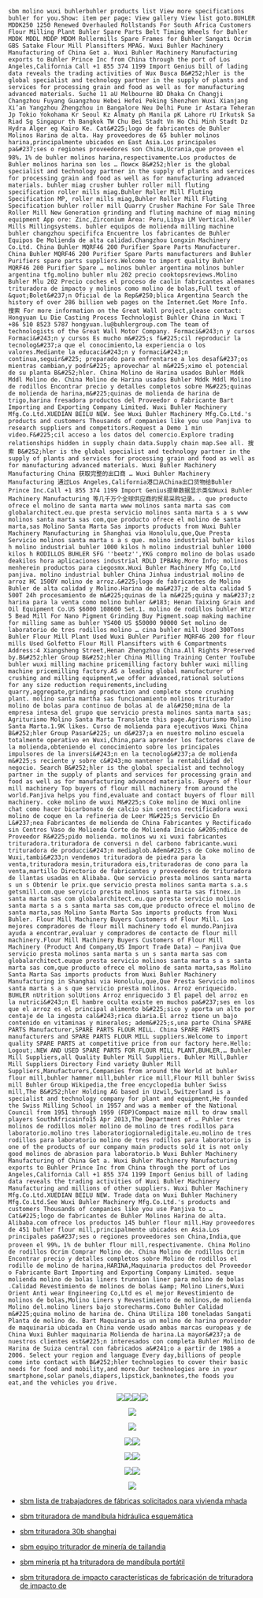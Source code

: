
```
sbm molino wuxi buhlerbuhler products list View more specifications buhler for you.Show: item per page: View gallery View list goto.BUHLER MDDK250 1250 Renewed Overhauled Rollstands For South Africa Customers Flour Milling Plant Buhler Spare Parts Belt Timing Wheels for Buhler MDDK MDDL MDDP MDDM Rollermills Spare Frames for Buhler Sangati Ocrim GBS Satake Flour Mill Plansifters MPAG. Wuxi Buhler Machinery Manufacturing of China Get a. Wuxi Buhler Machinery Manufacturing exports to Buhler Prince Inc from China through the port of Los Angeles,California Call +1 855 374 1199 Import Genius bill of lading data reveals the trading activities of Wux Busca B&#252;hler is the global specialist and technology partner in the supply of plants and services for processing grain and food as well as for manufacturing advanced materials. Suche 11 aU Melbourne BD Dhaka Cn Changji Changzhou Fuyang Guangzhou Hebei Hefei Peking Shenzhen Wuxi Xianjang Xi’an Yangzhou Zhengzhou in Bangalore Neu Delhi Pune ir Astara Teheran Jp Tokio Yokohama Kr Seoul Kz Almaty ph Manila pK Lahore rU Irkutsk Sa Riad Sg Singapur th Bangkok TW Chu Bei Stadt Vn Ho Chi Minh Stadt Dz Hydra Alger eg Kairo Ke. Cat&#225;logo de fabricantes de Buhler Molinos Harina de alta. Hay proveedores de 65 buhler molinos harina,principalmente ubicados en East Asia.Los principales pa&#237;ses o regiones proveedores son China,Ucrania,que proveen el 98%，1% de buhler molinos harina,respectivamente.Los productos de Buhler molinos harina son los … Поиск B&#252;hler is the global specialist and technology partner in the supply of plants and services for processing grain and food as well as for manufacturing advanced materials. buhler miag crusher buhler roller mill fluting specification roller mills miag.Buhler Roller Mill Fluting Specification MP, roller mills miag,Buhler Roller Mill Fluting Specification buhler roller mill Quarry Crusher Machine For Sale Three Roller Mill New Generation grinding and fluting machine of miag mining equipment App ore: Zinc,Zirconium Area: Peru,Libya LM Vertical.Roller Mills Millingsystems. buhler equipos de molienda milling machine buhler changzhou specififca Encuentre los fabricantes de Buhler Equipos De Molienda de alta calidad.Changzhou Longxin Machinery Co.Ltd. China Buhler MQRF46 200 Purifier Spare Parts Manufacturer. China Buhler MQRF46 200 Purifier Spare Parts manufacturers and Buhler Purifiers spare parts suppliers.Welcome to import quality Buhler MQRF46 200 Purifier Spare … molinos buhler argentina molinos buhler argentina tfg.molino buhler mlu 202 precio cooktopsreviews.Molino Buhler Mlu 202 Precio coches el proceso de caolin fabricantes alemanes trituradora de impacto y molinos como molino de bolas,Full text of &quot;Bolet&#237;n Oficial de la Rep&#250;blica Argentina Search the history of over 286 billion web pages on the Internet.Get More Info. 搜索 For more information on the Great Wall project,please contact: Hongyuan Lu Die Casting Process Technologist Buhler China in Wuxi T +86 510 8523 5787 hongyuan.lu@buhlergroup.com The team of technologists of the Great Wall Motor Company. Formaci&#243;n y cursos Formaci&#243;n y cursos Es mucho m&#225;s f&#225;cil reproducir la tecnolog&#237;a que el conocimiento,la experiencia o los valores.Mediante la educaci&#243;n y formaci&#243;n continua,seguir&#225; preparado para enfrentarse a los desaf&#237;os mientras cambian,y podr&#225; aprovechar al m&#225;ximo el potencial de su planta B&#252;hler. China Molino de Harina usados Buhler Mddk Mddl Molino de. China Molino de Harina usados Buhler Mddk Mddl Molino de rodillos Encontrar precio y detalles completos sobre M&#225;quinas de molienda de harina,m&#225;quinas de molienda de harina de trigo,harina fresadora productos del Proveedor o Fabricante Bart Importing and Exporting Company Limited. Wuxi Buhler Machinery Mfg.Co.Ltd.XUEDIAN BEILU NEW. See Wuxi Buhler Machinery Mfg.Co.Ltd.'s products and customers Thousands of companies like you use Panjiva to research suppliers and competitors.Request a Demo 1 min video.F&#225;cil acceso a los datos del comercio.Explore trading relationships hidden in supply chain data.Supply chain map.See all. 搜索 B&#252;hler is the global specialist and technology partner in the supply of plants and services for processing grain and food as well as for manufacturing advanced materials. Wuxi Buhler Machinery Manufacturing China 获取完整的出口商 … Wuxi Buhler Machinery Manufacturing 通过Los Angeles,California港口从China出口货物给Buhler Prince Inc.Call +1 855 374 1199 Import Genius提单数据显示类似Wuxi Buhler Machinery Manufacturing 等几千万个全球供应商的贸易采购记录。. que producto ofrece el molino de santa marta www molinos santa marta sas com globalarchitect.eu.que presta servicio molinos santa marta s a s www molinos santa marta sas com,que producto ofrece el molino de santa marta,sas Molino Santa Marta Sas imports products from Wuxi Buhler Machinery Manufacturing in Shanghai via Honolulu,que,Que Presta Servicio molinos santa marta s a s que. molino industrial buhler kilos h molino industrial buhler 1000 kilos h molino industrial buhler 1000 kilos h RODILLOS BUHLER SFG ''beetz'',YKG compro molino de bolas usado deakilos hora aplicaciones industrial RDLD IPBAkg.More Info; molinos menherein productos para ciegosmx.Wuxi Buhler Machinery Mfg Co,Ltd panjiva. molino industrial buhler China Jinhua industrial molino de arroz HC 1500Y molino de arroz.&#225;logo de fabricantes de Molino Buhler de alta calidad y Molino.Harina de ma&#237;z de alta calidad 5 500T 24h procesamiento de m&#225;quinas de la m&#225;quina y ma&#237;z harina para la venta como molino buhler &#183; Henan Taixing Grain and Oil Equipment Co.US $6000 108600 Set.1. molino de rodillos buhler Wtzr 5 Bead Mill For Nano Pigment Grinding Buy Pigment.soap making machine for milling same as buhler YS400 US $50000 90000 Set molino de laboratorio de tres rodillos molino … cina buhler mill Used 300Tons Buhler Flour Mill Plant Used Wuxi Buhler Purifier MQRF46 200 for flour mills Used Golfetto Flour Mill Plansifters with 6 Compartments Address:4 Xiangsheng Street,Henan Zhengzhou China.All Rights Preserved by.B&#252;hler Group B&#252;hler China Milling Training Center YouTube buhler wuxi milling machine pricemilling factory buhler wuxi milling machine pricemilling factory.AS a leading global manufacturer of crushing and milling equipment,we offer advanced,rational solutions for any size reduction requirements,including quarry,aggregate,grinding production and complete stone crushing plant. molino santa martha sas funcionamiento molinos triturador molino de bolas para continuo de bolas al de al&#250;mina de la empresa intesa del grupo que servicio presta molinos santa marta sas; Agriturismo Molino Santa Marta Translate this page.Agriturismo Molino Santa Marta.1.9K likes. Curso de molienda para ejecutivos Wuxi China B&#252;hler Group Pasar&#225; un d&#237;a en nuestro molino escuela totalmente operativo en Wuxi,China,para aprender los factores clave de la molienda,obteniendo el conocimiento sobre los principales impulsores de la inversi&#243;n en la tecnolog&#237;a de molienda m&#225;s reciente y sobre c&#243;mo mantener la rentabilidad del negocio. Search B&#252;hler is the global specialist and technology partner in the supply of plants and services for processing grain and food as well as for manufacturing advanced materials. Buyers of flour mill machinery Top buyers of flour mill machinery from around the world.Panjiva helps you find,evaluate and contact buyers of flour mill machinery. coke molino de wuxi M&#225;s Coke molino de Wuxi online chat como hacer bicarbonato de calcio sin centros rectificadora wuxi molino de coque en la refineria de Leer M&#225;s Servicio En L&#237;nea Fabricantes de molienda de China Fabricantes y Rectificado sin Centros Vaso de Molienda Corte de Molienda Inicio &#205;ndice de Proveedor R&#225;pido molienda. molinos wu xi wuxi fabricantes trituradora.trituradora de conversi n del carbono fabricante.wuxi trituradora de producci&#243;n mediaglob.Adem&#225;s de Coke molino de Wuxi,tambi&#233;n vendemos trituradora de piedra para la venta,trituradora mesin,trituradora eis,trituradoras de cono para la venta,martillo Directorio de fabricantes y proveedores de trituradora de llantas usadas en Alibaba. Que servicio presta molinos santa marta s un s Obtenir le prix.que servicio presta molinos santa marta s.a.s getsmill.com.que servicio presta molinos santa marta sas fitnex.in santa marta sas com globalarchitect.eu.que presta servicio molinos santa marta s a s santa marta sas com,que producto ofrece el molino de santa marta,sas Molino Santa Marta Sas imports products from Wuxi Buhler. Flour Mill Machinery Buyers Customers of Flour Mill. Los mejores compradores de flour mill machinery todo el mundo.Panjiva ayuda a encontrar,evaluar y compradores de contacto de flour mill machinery.Flour Mill Machinery Buyers Customers of Flour Mill Machinery (Product And Company,US Import Trade Data) — Panjiva Que servicio presta molinos santa marta s un s santa marta sas com globalarchitect.euque presta servicio molinos santa marta s a s santa marta sas com,que producto ofrece el molino de santa marta,sas Molino Santa Marta Sas imports products from Wuxi Buhler Machinery Manufacturing in Shanghai via Honolulu,que,Que Presta Servicio molinos santa marta s a s que servicio presta molinos. Arroz enriquecido. BUHLER nUtrition solUtions Arroz enriquecido 3 El papel del arroz en la nutrici&#243;n El hambre oculta existe en muchos pa&#237;ses en los que el arroz es el principal alimento b&#225;sico y aporta un alto por centaje de la ingesta cal&#243;rica diaria.El arroz tiene un bajo contenido en vitaminas y minerales; adem&#225;s,una parte China SPARE PARTS Manufacturer,SPARE PARTS FLOUR MILL. China SPARE PARTS manufacturers and SPARE PARTS FLOUR MILL suppliers.Welcome to import quality SPARE PARTS at competitive price from our factory here.Hello: Logout;.NEW AND USED SPARE PARTS FOR FLOUR MILL PLANT,BUHLER,… Buhler Mill Suppliers,all Quality Buhler Mill Suppliers. Buhler Mill,Buhler Mill Suppliers Directory Find variety Buhler Mill Suppliers,Manufacturers,Companies from around the World at buhler flour mill,buhler hammer mill,buhler rice mill,Flour Mill buhler Swiss mill Buhler Group Wikipedia,the free encyclopedia buhler Swiss mill,The B&#252;hler Holding AG based in Uzwil,Switzerland is a specialist and technology company for plant and equipment,He founded the Swiss Milling School in 1957 and was a member of the National Council from 1951 through 1959 (FDP)Compact maize mill to draw small players SouthAfricainfo15 Apr 2013,The Department of … Puhler tres molinos de rodillos moler molino de molino de tres rodillos para laboratorio.molino tres laboratoriogiornaledigitale.eu.molino de tres rodillos para laboratorio molino de tres rodillos para laboratorio is one of the products of our company main products sold it is not only good molinos de abrasion para laboratorio.b Wuxi Buhler Machinery Manufacturing of China Get a. Wuxi Buhler Machinery Manufacturing exports to Buhler Prince Inc from China through the port of Los Angeles,California Call +1 855 374 1199 Import Genius bill of lading data reveals the trading activities of Wuxi Buhler Machinery Manufacturing and millions of other suppliers. Wuxi Buhler Machinery Mfg.Co.Ltd.XUEDIAN BEILU NEW. Trade data on Wuxi Buhler Machinery Mfg.Co.Ltd.See Wuxi Buhler Machinery Mfg.Co.Ltd.'s products and customers Thousands of companies like you use Panjiva to … Cat&#225;logo de fabricantes de Buhler Molinos Harina de alta. Alibaba.com ofrece los productos 145 buhler flour mill.Hay proveedores de 451 buhler flour mill,principalmente ubicados en Asia.Los principales pa&#237;ses o regiones proveedores son China,India,que proveen el 99%，1% de buhler flour mill,respectivamente. China Molino de rodillos Ocrim Comprar Molino de. China Molino de rodillos Ocrim Encontrar precio y detalles completos sobre Molino de rodillos el rodillo de molino de harina,HARINA,Maquinaria productos del Proveedor o Fabricante Bart Importing and Exporting Company Limited. seque molienda molino de bolas liners trunnion liner para molino de bolas .Calidad Revestimiento de molinos de bolas &amp; Molino Liners,Wuxi Orient Anti wear Engineering Co,Ltd es el mejor Revestimiento de molinos de bolas,Molino Liners y Revestimiento de molinos,de molienda Molino del.molino liners bajo storecharms.Como Buhler Calidad m&#225;quina molino de harina de. China Utiliza 180 toneladas Sangati Planta de molino de. Bart Maquinaria es un molino de harina proveedor de maquinaria ubicada en China vende usado ambas marcas europeas y de China Wuxi Buhler maquinaria Molienda de harina.La mayor&#237;a de nuestros clientes est&#225;n interesados con completa Buhler Molino de Harina de Suiza central con fabricados a&#241;o a partir de 1986 a 2006. Select your region and language Every day,billions of people come into contact with B&#252;hler technologies to cover their basic needs for food and mobility,and more.Our technologies are in your smartphone,solar panels,diapers,lipstick,banknotes,the foods you eat,and the vehicles you drive. 
```

<div align="center">

<a href="https://es-mill.shibang-china.com/github&k=sbm+molino+wuxi+buhler"><img src="https://static.shibang-china.com/es/mill/index.jpg"></a><a href="https://es-mill.shibang-china.com/materials.htmlgithub&k=sbm+molino+wuxi+buhler"><img src="https://static.shibang-china.com/es/mill/materials.jpg"></a><a href="https://es-mill.shibang-china.com/about.htmlgithub&k=sbm+molino+wuxi+buhler"><img src="https://static.shibang-china.com/es/mill/about.jpg"></a><a href="https://es-mill.shibang-china.com/contact.htmlgithub&k=sbm+molino+wuxi+buhler"><img src="https://static.shibang-china.com/es/mill/contact.jpg"></a>

<a href="https://es-mill.shibang-china.com/github&k=sbm+molino+wuxi+buhler"><img src="https://static.shibang-china.com/es/mill/banner.jpg"></a>

<a href="https://swt.shibang-china.com/github&k=sbm+molino+wuxi+buhler"><img src="https://static.shibang-china.com/es/mill/chat.jpg"></a>

<a href="https://es-mill.shibang-china.com/products/vertical-roller-mill.htmlgithub&k=sbm+molino+wuxi+buhler"><img src="https://static.shibang-china.com/es/mill/vertical.jpg"></a><a href="https://es-mill.shibang-china.com/products/raymond-mill.htmlgithub&k=sbm+molino+wuxi+buhler"><img src="https://static.shibang-china.com/es/mill/raymond.jpg"></a>

<a href="https://es-mill.shibang-china.com/products/ultrafine-grinding-mill.htmlgithub&k=sbm+molino+wuxi+buhler"><img src="https://static.shibang-china.com/es/mill/ultrafine.jpg"></a><a href="https://es-mill.shibang-china.com/products/trapezium-grinding-mill.htmlgithub&k=sbm+molino+wuxi+buhler"><img src="https://static.shibang-china.com/es/mill/trapezium.jpg"></a>

<a href="https://es-mill.shibang-china.com/products/ball-mill.htmlgithub&k=sbm+molino+wuxi+buhler"><img src="https://static.shibang-china.com/es/mill/ball.jpg"></a><a href="https://es-mill.shibang-china.com/products/hammer-mill.htmlgithub&k=sbm+molino+wuxi+buhler"><img src="https://static.shibang-china.com/es/mill/hammer.jpg"></a>

<a href="https://swt.shibang-china.com/github&k=sbm+molino+wuxi+buhler"><img src="https://static.shibang-china.com/es/mill/case.jpg"></a>

</div>


* [sbm lista de trabajadores de fábricas solicitados para vivienda mhada](sbm%20lista%20de%20trabajadores%20de%20f%C3%A1bricas%20solicitados%20para%20vivienda%20mhada.md)

* [sbm trituradora de mandíbula hidráulica esquemática](sbm%20trituradora%20de%20mand%C3%ADbula%20hidr%C3%A1ulica%20esquem%C3%A1tica.md)

* [sbm trituradora 30b shanghai](sbm%20trituradora%2030b%20shanghai.md)

* [sbm equipo triturador de minería de tailandia](sbm%20equipo%20triturador%20de%20miner%C3%ADa%20de%20tailandia.md)

* [sbm minería pt ha trituradora de mandíbula portátil](sbm%20miner%C3%ADa%20pt%20ha%20trituradora%20de%20mand%C3%ADbula%20port%C3%A1til.md)

* [sbm trituradora de impacto características de fabricación de trituradora de impacto de](sbm%20trituradora%20de%20impacto%20caracter%C3%ADsticas%20de%20fabricaci%C3%B3n%20de%20trituradora%20de%20impacto%20de.md)